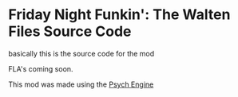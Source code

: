 # Friday Night Funkin': The Walten Files Source Code
basically this is the source code for the mod

FLA's coming soon.

This mod was made using the [Psych Engine](https://github.com/ShadowMario/FNF-PsychEngine)
